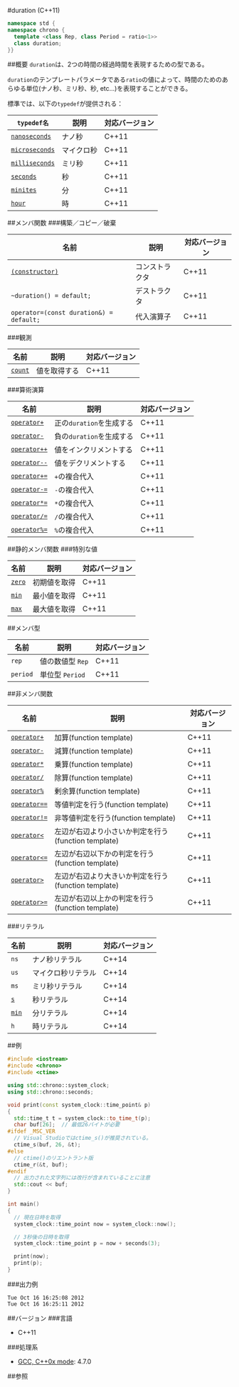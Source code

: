 #duration (C++11)

```cpp
namespace std {
namespace chrono {
  template <class Rep, class Period = ratio<1>>
  class duration;
}}
```

##概要
`duration`は、2つの時間の経過時間を表現するための型である。

`duration`のテンプレートパラメータである`ratio`の値によって、時間のためのあらゆる単位(ナノ秒、ミリ秒、秒, etc...)を表現することができる。

標準では、以下の`typedef`が提供される：

| `typedef名`                                         | 説明       | 対応バージョン |
|-----------------------------------------------------|------------|----------------|
| [`nanoseconds`](/reference/chrono/nanoseconds.md)   | ナノ秒     | C++11          |
| [`microseconds`](/reference/chrono/microseconds.md) | マイクロ秒 | C++11          |
| [`milliseconds`](/reference/chrono/milliseconds.md) | ミリ秒     | C++11          |
| [`seconds`](/reference/chrono/seconds.md)           | 秒         | C++11          |
| [`minites`](/reference/chrono/minutes.md)           | 分         | C++11          |
| [`hour`](/reference/chrono/hours.md)                | 時         | C++11          |


##メンバ関数
###構築／コピー／破棄

| 名前                                      | 説明                  | 対応バージョン |
|-------------------------------------------|-----------------------|----------------|
| [`(constructor)`](./duration/op_constructor.md) | コンストラクタ        | C++11          |
| `~duration() = default;`                  | デストラクタ          | C++11          |
| `operator=(const duration&) = default;`   | 代入演算子            | C++11          |

###観測

| 名前                           | 説明         | 対応バージョン |
|--------------------------------|--------------|----------------|
| [`count`](./duration/count.md) | 値を取得する | C++11          |


###算術演算

| 名前                                             | 説明                     | 対応バージョン |
|--------------------------------------------------|--------------------------|----------------|
| [`operator+`](./duration/op_unary_plus.md)       | 正の`duration`を生成する | C++11          |
| [`operator-`](./duration/op_unary_minus.md)      | 負の`duration`を生成する | C++11          |
| [`operator++`](./duration/op_increment.md)       | 値をインクリメントする   | C++11          |
| [`operator--`](./duration/op_decrement.md)       | 値をデクリメントする     | C++11          |
| [`operator+=`](./duration/op_plus_assign.md)     | `+`の複合代入            | C++11          |
| [`operator-=`](./duration/op_minus_assign.md)    | `-`の複合代入            | C++11          |
| [`operator*=`](./duration/op_multiply_assign.md) | `*`の複合代入            | C++11          |
| [`operator/=`](./duration/op_divide_assign.md)   | `/`の複合代入            | C++11          |
| [`operator%=`](./duration/op_modulo_assign.md)   | `%`の複合代入            | C++11          |


##静的メンバ関数
###特別な値

| 名前                         | 説明         | 対応バージョン |
|------------------------------|--------------|----------------|
| [`zero`](./duration/zero.md) | 初期値を取得 | C++11          |
| [`min`](./duration/min.md)   | 最小値を取得 | C++11          |
| [`max`](./duration/max.md)   | 最大値を取得 | C++11          |


##メンバ型

| 名前     | 説明             | 対応バージョン |
|----------|------------------|----------------|
| `rep`    | 値の数値型 `Rep` | C++11          |
| `period` | 単位型 `Period`  | C++11          |


##非メンバ関数

| 名前 | 説明 | 対応バージョン |
|------------------------------------------------|----------------------------|-------|
| [`operator+`](./op_plus.md)                    | 加算(function template) | C++11 |
| [`operator-`](./op_minus.md)                   | 減算(function template) | C++11 |
| [`operator*`](./duration/op_multiply.md)       | 乗算(function template) | C++11 |
| [`operator/`](./duration/op_divide.md)         | 除算(function template) | C++11 |
| [`operator%`](./duration//op_modulo.md)        | 剰余算(function template) | C++11 |
| [`operator==`](./duration/op_equal.md)         | 等値判定を行う(function template) | C++11 |
| [`operator!=`](./duration/op_not_equal.md)     | 非等値判定を行う(function template) | C++11 |
| [`operator<`](./duration/op_less.md)           | 左辺が右辺より小さいか判定を行う(function template) | C++11 |
| [`operator<=`](./duration/op_less_equal.md)    | 左辺が右辺以下かの判定を行う(function template) | C++11 |
| [`operator>`](./duration/op_greater.md)        | 左辺が右辺より大きいか判定を行う(function template) | C++11 |
| [`operator>=`](./duration/op_greater_equal.md) | 左辺が右辺以上かの判定を行う(function template) | C++11 |


###リテラル

| 名前  | 説明               | 対応バージョン |
|-------|--------------------|----------------|
| `ns`  | ナノ秒リテラル     | C++14 |
| `us`  | マイクロ秒リテラル | C++14 |
| `ms`  | ミリ秒リテラル     | C++14 |
| [`s`](./duration/op_s.md)     | 秒リテラル         | C++14 |
| [`min`](./duration/op_min.md) | 分リテラル         | C++14 |
| `h`   | 時リテラル         | C++14 |


##例
```cpp
#include <iostream>
#include <chrono>
#include <ctime>

using std::chrono::system_clock;
using std::chrono::seconds;

void print(const system_clock::time_point& p)
{
  std::time_t t = system_clock::to_time_t(p);
  char buf[26];  // 最低26バイトが必要
#ifdef _MSC_VER
  // Visual Studioではctime_s()が推奨されている。
  ctime_s(buf, 26, &t);
#else
  // ctime()のリエントラント版
  ctime_r(&t, buf);
#endif
  // 出力された文字列には改行が含まれていることに注意
  std::cout << buf;
}

int main()
{
  // 現在日時を取得
  system_clock::time_point now = system_clock::now();

  // 3秒後の日時を取得
  system_clock::time_point p = now + seconds(3);

  print(now);
  print(p);
}
```

###出力例
```
Tue Oct 16 16:25:08 2012
Tue Oct 16 16:25:11 2012
```

##バージョン
###言語
- C++11

###処理系
- [GCC, C++0x mode](/implementation.md#gcc): 4.7.0

##参照

